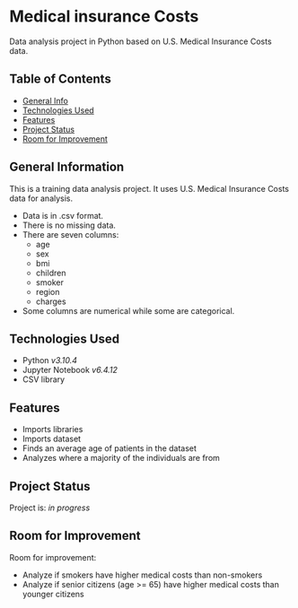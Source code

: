 # Medical insurance Costs
Data analysis project in Python based on U.S. Medical Insurance Costs data.


## Table of Contents
* [General Info](#general-information)
* [Technologies Used](#technologies-used)
* [Features](#features)
* [Project Status](#project-status)
* [Room for Improvement](#room-for-improvement)


## General Information
This is a training data analysis project. It uses U.S. Medical Insurance Costs data for analysis.
- Data is in .csv format.
- There is no missing data.
- There are seven columns: 
  - age
  - sex
  - bmi
  - children
  - smoker
  - region
  - charges
- Some columns are numerical while some are categorical.


## Technologies Used
- Python _v3.10.4_
- Jupyter Notebook _v6.4.12_
- CSV library

## Features
- Imports libraries
- Imports dataset
- Finds an average age of patients in the dataset
- Analyzes where a majority of the individuals are from


## Project Status
Project is: _in progress_


## Room for Improvement

Room for improvement:
- Analyze if smokers have higher medical costs than non-smokers
- Analyze if senior citizens (age >= 65) have higher medical costs than younger citizens
